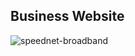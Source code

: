 ## Business Website

![speednet-broadband](https://user-images.githubusercontent.com/6918020/112180128-471fae00-8c21-11eb-9bf9-6e8ee1150015.png)
